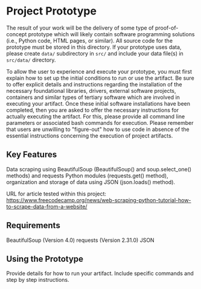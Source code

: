 # Project Prototype

The result of your work will be the delivery of some type of proof-of-concept prototype which will likely contain software programming solutions (i.e., Python code, HTML pages, or similar). All source code for the prototype must be stored in this directory. If your prototype uses data, please create `data/` subdirectory in `src/` and include your data file(s) in `src/data/` directory.

To allow the user to experience and execute your prototype, you must first explain how to set up the initial conditions to run or use the artifact. Be sure to offer explicit details and instructions regarding the installation of the necessary foundational libraries, drivers, external software projects, containers and similar types of tertiary software which are involved in executing your artifact. Once these initial software installations have been completed, then you are asked to offer the necessary instructions for actually executing the artifact. For this, please provide all command line parameters or associated bash commands for execution. Please remember that users are unwilling to "figure-out" how to use code in absence of the essential instructions concerning the execution of project artifacts.

## Key Features

Data scraping using BeautifulSoup (BeautifulSoup() and soup.select_one() methods) and requests Python modules (requests.get() method), organization and storage of data using JSON (json.loads() method).

URL for article tested within this project: https://www.freecodecamp.org/news/web-scraping-python-tutorial-how-to-scrape-data-from-a-website/ 

## Requirements

BeautifulSoup (Version 4.0)
requests (Version 2.31.0)
JSON

## Using the Prototype

Provide details for how to run your artifact. Include specific commands and step by step instructions.
